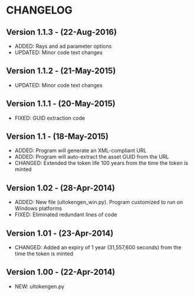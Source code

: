 # CHANGELOG

## Version 1.1.3 - (22-Aug-2016)
* ADDED: Rays and ad parameter options
* UPDATED: Minor code text changes

## Version 1.1.2 - (21-May-2015)
* UPDATED: Minor code text changes

## Version 1.1.1 - (20-May-2015)
* FIXED: GUID extraction code

## Version 1.1 - (18-May-2015)
* ADDED: Program will generate an XML-compliant URL
* ADDED: Program will auto-extract the asset GUID from the URL
* CHANGED: Extended the token life 100 years from the time the token is minted

## Version 1.02 - (28-Apr-2014)
* ADDED: New file (ultokengen_win.py). Program customized to run on Windows platforms
* FIXED: Eliminated redundant lines of code

## Version 1.01 - (23-Apr-2014)
* CHANGED: Added an expiry of 1 year (31,557,600 seconds) from the time the token is minted

## Version 1.00 - (22-Apr-2014)
* NEW: ultokengen.py